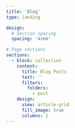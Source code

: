 ```yaml
---
title: 'Blog'
type: landing

design:
  # Section spacing
  spacing: '4rem'

# Page sections
sections:
  - block: collection
    content:
      title: Blog Posts
      text: ''
      filters:
        folders:
          - post
    design:
      view: article-grid
      fill_image: true
      columns: 1
---
```

